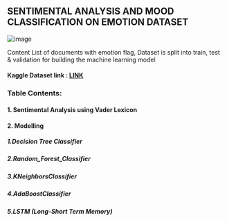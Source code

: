 ## SENTIMENTAL ANALYSIS AND MOOD CLASSIFICATION ON EMOTION DATASET

![image](https://user-images.githubusercontent.com/85668824/136199805-7a57eda9-8e73-4f55-8a48-dbb3e16e084d.jpg)

Content
List of documents with emotion flag, Dataset is split into train, test & validation for building the machine learning model

#### Kaggle Dataset link : <a href='https://www.kaggle.com/praveengovi/emotions-dataset-for-nlp'>LINK</a>

### Table Contents:

#### 1. Sentimental Analysis using Vader Lexicon

#### 2. Modelling
  ##### 1.Decision Tree Classifier
  ##### 2.Random_Forest_Classifier
  ##### 3.KNeighborsClassifier
  ##### 4.AdaBoostClassifier
  ##### 5.LSTM (Long-Short Term Memory)
